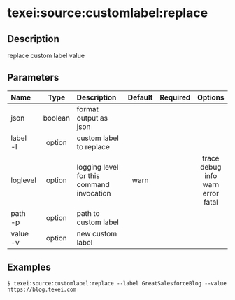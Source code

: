 <!-- This file has been generated with command 'sfdx hardis:doc:plugin:generate'. Please do not update it manually or it may be overwritten -->
# texei:source:customlabel:replace

## Description

replace custom label value

## Parameters

|Name|Type|Description|Default|Required|Options|
|:---|:--:|:----------|:-----:|:------:|:-----:|
|json|boolean|format output as json||||
|label<br/>-l|option|custom label to replace||||
|loglevel|option|logging level for this command invocation|warn||trace<br/>debug<br/>info<br/>warn<br/>error<br/>fatal|
|path<br/>-p|option|path to custom label||||
|value<br/>-v|option|new custom label||||

## Examples

```shell
$ texei:source:customlabel:replace --label GreatSalesforceBlog --value https://blog.texei.com
```


